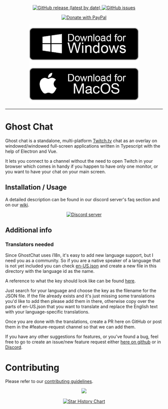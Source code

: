 <p align="center">
  <a href="https://github.com/Enubia/ghost-chat/releases/latest">
    <img alt="GitHub release (latest by date)" src="https://img.shields.io/github/v/release/enubia/ghost-chat?style=for-the-badge">
  </a>
  <a href="https://github.com/Enubia/ghost-chat/issues?q=is%3Aissue+is%3Aopen+sort%3Aupdated-desc">
    <img alt="GitHub issues" src="https://img.shields.io/github/issues/enubia/ghost-chat?style=for-the-badge">
  </a>
</p>

<p align="center">
  <!-- <a href="https://www.buymeacoffee.com/enubia" target="_blank">
    <img src="https://www.buymeacoffee.com/assets/img/custom_images/orange_img.png" alt="Buy Me A Coffee" width="200">
  </a> -->
  <a href="https://www.paypal.com/donate/?hosted_button_id=RQFDVMBP397KG">
    <img src="https://img.shields.io/badge/PayPal-00457C?style=for-the-badge&logo=paypal&logoColor=white" alt="Donate with PayPal" width="145" />
  </a>
</p>

<p align="center">
  <a href="https://github.com/Enubia/ghost-chat/releases/latest" target="_blank">
    <img src="./markdown-images/windows-button.png" alt="Buy Me A Coffee" width="350" >
  </a>
  <a href="https://github.com/Enubia/ghost-chat/releases/latest">
    <img src="./markdown-images/mac-download-button.png" alt="Donate with PayPal" width="350" />
  </a>
</p>

---

# Ghost Chat

Ghost chat is a standalone, multi-platform [Twitch.tv](https://www.twitch.tv) chat as an overlay on windowed/windowed full-screen applications written in Typescript with the help of Electron and Vue.

It lets you connect to a channel without the need to open Twitch in your browser which comes in handy if you happen to have only one monitor,
or you want to have your chat on your main screen.

## Installation / Usage

A detailed description can be found in our discord server's faq section and on our [wiki](https://github.com/Enubia/ghost-chat/wiki).

<p align="center">
  <a href="https://discord.gg/UVMX32dDcy"><img src="https://discordapp.com/api/guilds/1078447787252916234/widget.png?style=banner2" alt="Discord server"></a>
</p>

## Additional info

### Translators needed
Since GhostChat uses i18n, it's easy to add new language support, but I need you as a community.
So if you are a native speaker of a language that is not yet included you can check [en-US.json](/i18n/locales/en-US.json) and create a new file in this directory with the language id as the name.

A reference to what the key should look like can be found [here](/src/components/languageMappingList.ts).

Just search for your language and choose the key as the filename for the JSON file.
If the file already exists and it's just missing some translations you'd like to add then please add them in there, otherwise copy over the parts of en-US.json that you want to translate and replace the English text with your language-specific translations.

Once you are done with the translations, create a PR here on GitHub or post them in the #feature-request channel so that we can add them.

If you have any other suggestions for features, or you've found a bug, feel free to go to create an issue/new feature request either [here on github](https://github.com/Enubia/ghost-chat/issues/new/choose) or in [Discord](https://discord.gg/UVMX32dDcy).

# Contributing

Please refer to our [contributing guidelines](CONTRIBUTING.md).

<p align="center">
  <a href="https://github.com/enubia/ghost-chat/graphs/contributors">
    <img src="https://contrib.rocks/image?repo=enubia/ghost-chat" />
  </a>
</p>

<p align="center">
    <a href="https://star-history.com/#enubia/ghost-chat&Date">
        <picture>
            <source media="(prefers-color-scheme: dark)"
                srcset="https://api.star-history.com/svg?repos=enubia/ghost-chat&type=Date&theme=dark" />
            <source media="(prefers-color-scheme: light)"
                srcset="https://api.star-history.com/svg?repos=enubia/ghost-chat&type=Date" />
            <img alt="Star History Chart" src="https://api.star-history.com/svg?repos=enubia/ghost-chat&type=Date" />
        </picture>
    </p>
</a>
